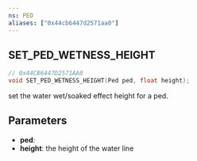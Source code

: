 ```yaml
---
ns: PED
aliases: ["0x44cb6447d2571aa0"]
---
```

## SET_PED_WETNESS_HEIGHT

```c
// 0x44CB6447D2571AA0
void SET_PED_WETNESS_HEIGHT(Ped ped, float height);
```

set the water wet/soaked effect height for a ped.


## Parameters
* **ped**: 
* **height**: the height of the water line
